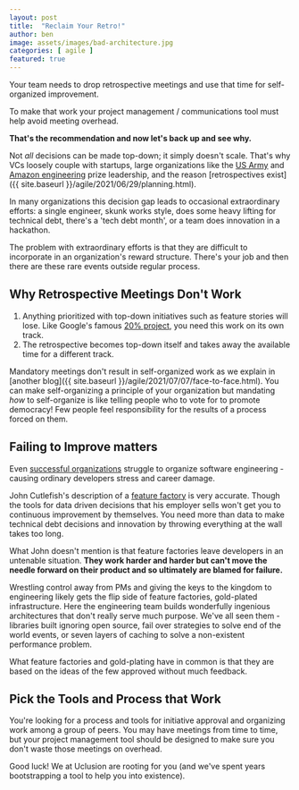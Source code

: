 ```yaml
---
layout: post
title:  "Reclaim Your Retro!"
author: ben
image: assets/images/bad-architecture.jpg
categories: [ agile ]
featured: true
---
```

Your team needs to drop retrospective meetings and use that time for self-organized improvement.

To make that work your project management / communications tool must help avoid meeting overhead.

**That's the recommendation and now let's back up and see why.**

Not _all_ decisions can be made top-down; it simply doesn't scale. That's why VCs loosely couple with startups,
large organizations like the
[US Army](https://www.amazon.com/Team-Teams-Rules-Engagement-Complex/dp/1591847486/ref=sr_1_1?dchild=1&gclid=CjwKCAjwruSHBhAtEiwA_qCpprh9En4ltV31tCE_uoO2WjsJud2Jj977DyzugST2iG2aPOd5svWejhoC7FYQAvD_BwE&hvadid=241895014260&hvdev=c&hvlocphy=9032183&hvnetw=g&hvqmt=e&hvrand=7887596021403679128&hvtargid=kwd-79779609946&hydadcr=22532_10344436&keywords=team+of+teams&qid=1626958316&sr=8-1)
and [Amazon engineering](https://medium.com/swlh/working-at-amazon-software-engineer-4d491f2d0f7e) prize leadership,
and the reason [retrospectives exist]({{ site.baseurl }}/agile/2021/06/29/planning.html).

In many organizations this decision gap leads to occasional extraordinary efforts: a single engineer, skunk works style,
does some heavy lifting for technical debt, there's a 'tech debt month', or a team does innovation in a hackathon.

The problem with extraordinary efforts is that they are difficult to incorporate in an organization's reward structure.
There's your job and then there are these rare events outside regular process.

## Why Retrospective Meetings Don't Work
1. Anything prioritized with top-down initiatives such as feature stories will lose. Like Google's famous
   [20% project](https://en.wikipedia.org/wiki/20%25_Project), you need this work on its own track.
2. The retrospective becomes top-down itself and takes away the available time for a different track.

Mandatory meetings don't result in self-organized work as we explain in
[another blog]({{ site.baseurl }}/agile/2021/07/07/face-to-face.html). You can make self-organizing a principle of your 
organization but mandating _how_ to self-organize is like telling people who to vote for to promote democracy! Few 
people feel responsibility for the results of a process forced on them.

## Failing to Improve matters
Even [successful organizations](https://www.pagerduty.com/blog/scaling-engineering-org) struggle to organize software 
engineering - causing ordinary developers stress and career damage. 

John Cutlefish's description of a [feature factory](https://cutle.fish/blog/12-signs-youre-working-in-a-feature-factory) 
is very accurate. Though the tools for data driven decisions that his employer sells won't get you to 
continuous improvement by themselves. You need more than data to make technical debt decisions and innovation by 
throwing everything at the wall takes too long.

What John doesn't mention is that feature factories leave developers in an untenable situation. **They work harder 
and harder but can't move the needle forward on their product and so ultimately are blamed for failure.**

Wrestling control away from PMs and giving the keys to the kingdom to engineering likely gets the flip side of 
feature factories, gold-plated infrastructure. Here the engineering team builds wonderfully ingenious architectures 
that don't really serve much purpose. We've all seen them - libraries built ignoring open source, fail over strategies
to solve end of the world events, or seven layers of caching to solve a non-existent performance problem.

What feature factories and gold-plating have in common is that they are based on the ideas of the few approved without 
much feedback.

## Pick the Tools and Process that Work
You're looking for a process and tools for initiative approval and organizing work among a group of peers. You may
have meetings from time to time, but your project management tool should be designed to make sure you don't waste
those meetings on overhead.

Good luck! We at Uclusion are rooting for you (and we've spent years bootstrapping a tool to help you into existence).


